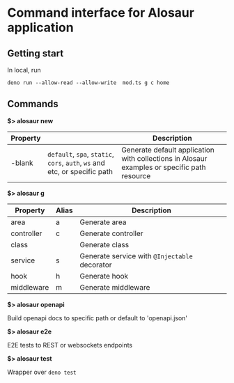 # Command interface for Alosaur application

## Getting start

In local, run

`deno run --allow-read --allow-write  mod.ts g c home`

## Commands

**$> alosaur new**

| Property |                                                                            | Description                                                                                 |
| -------- | -------------------------------------------------------------------------- | ------------------------------------------------------------------------------------------- |
| -blank   | `default`, `spa`, `static`, `cors`, `auth`, `ws` and etc, or specific path | Generate default application with collections in Alosaur examples or specific path resource |

**$> alosaur g**

| Property   | Alias | Description                                   |
| ---------- | ----- | --------------------------------------------- |
| area       | a     | Generate area                                 |
| controller | c     | Generate controller                           |
| class      |       | Generate class                                |
| service    | s     | Generate service with `@Injectable` decorator |
| hook       | h     | Generate hook                                 |
| middleware | m     | Generate middleware                           |

**$> alosaur openapi**

Build openapi docs to specific path or default to 'openapi.json'

**$> alosaur e2e**

E2E tests to REST or websockets endpoints

**$> alosaur test**

Wrapper over `deno test`
